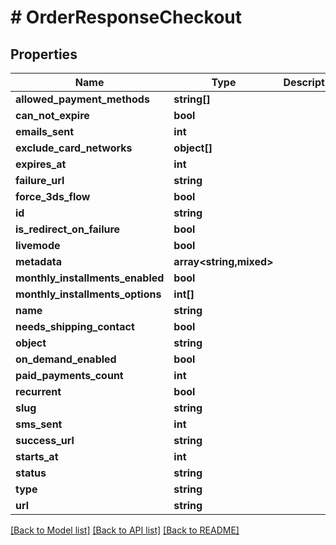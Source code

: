 # # OrderResponseCheckout

## Properties

Name | Type | Description | Notes
------------ | ------------- | ------------- | -------------
**allowed_payment_methods** | **string[]** |  | [optional]
**can_not_expire** | **bool** |  | [optional]
**emails_sent** | **int** |  | [optional]
**exclude_card_networks** | **object[]** |  | [optional]
**expires_at** | **int** |  | [optional]
**failure_url** | **string** |  | [optional]
**force_3ds_flow** | **bool** |  | [optional]
**id** | **string** |  | [optional]
**is_redirect_on_failure** | **bool** |  | [optional]
**livemode** | **bool** |  | [optional]
**metadata** | **array<string,mixed>** |  | [optional]
**monthly_installments_enabled** | **bool** |  | [optional]
**monthly_installments_options** | **int[]** |  | [optional]
**name** | **string** |  | [optional]
**needs_shipping_contact** | **bool** |  | [optional]
**object** | **string** |  | [optional]
**on_demand_enabled** | **bool** |  | [optional]
**paid_payments_count** | **int** |  | [optional]
**recurrent** | **bool** |  | [optional]
**slug** | **string** |  | [optional]
**sms_sent** | **int** |  | [optional]
**success_url** | **string** |  | [optional]
**starts_at** | **int** |  | [optional]
**status** | **string** |  | [optional]
**type** | **string** |  | [optional]
**url** | **string** |  | [optional]

[[Back to Model list]](../../README.md#models) [[Back to API list]](../../README.md#endpoints) [[Back to README]](../../README.md)
